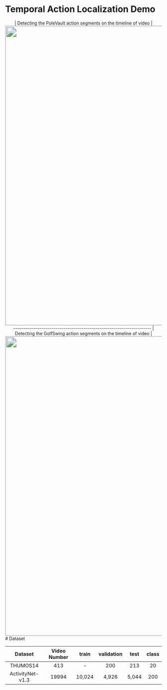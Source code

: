 # Temporal Action Localization Demo

<div align=center>
| Detecting the PoleVault action segments on the timeline of video |
<img src="Thumos14Demo\PoleVault-Demo.gif" style="zoom:200%;" width="480" /> 
---------------------------------------------------------------------
| Detecting the GolfSwing action segments on the timeline of video |
<img src="Thumos14Demo\GolfSwing-Demo.gif" style="zoom:200%;" width="480"/> 


<div align=left>
# Dataset

|      Dataset      | Video Number | train | validation | test | class |
| :---------------: | :----------: | :---: | :--------: | :--: | :---: |
|      THUMOS14     |    413       |   -   |    200     | 213  |  20   |
| ActivityNet-v1.3  |     19994    | 10,024|    4,926   | 5,044|  200  |
